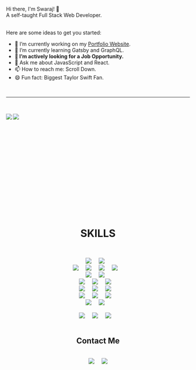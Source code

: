 <br />
Hi there, I'm Swaraj! 👋 <br/>
A self-taught Full Stack Web Developer.<br/><br/>

Here are some ideas to get you started:
- 🔭 I’m currently working on my <a href="http://ceo-sss.web.app/" target="_blank">Portfolio Website</a>.
- 🌱 I’m currently learning Gatsby and GraphQL.
- <strong>👯 I’m actively looking for a Job Opportunity.</strong>
- 💬 Ask me about JavasScript and React.
- 📫 How to reach me: Scroll Down.
- 😄 Fun fact: Biggest Taylor Swift Fan.

<br />
<hr />
<br />
<div>
  <img
    align="left"
    src="https://github-readme-stats.vercel.app/api?username=ceosss&hide=contribs,prs&count_private=true&show_icons=true&theme=merko&title_color=00feca&text_color=a5d8f3&icon_color=00feca&hide_border=true"
  />

  <img
    align="left"
    src="https://github-readme-stats.vercel.app/api/top-langs/?username=ceosss&show_icons=true&theme=merko&title_color=00feca&text_color=a5d8f3&icon_color=00feca&hide_border=true"
  />
</div>
<br />
<br />
<br />
<br />
<br />
<br />
<br />
<br />
<br />
<br />
<br />
<br />
<br />
<br />
<br />
<br />
<h1 align="center">SKILLS</h1>
<br />
<div>
  <p align="center">
    <img
      src="https://img.shields.io/badge/C++-LANGUAGE-blue.svg?style=for-the-badge&logo=cpp"
    />&nbsp;&nbsp;&nbsp;&nbsp;
    <img
      src="https://img.shields.io/badge/-DATA%20STRUCTURES%20AND%20ALGORITHM-black?logo=puppet&logoColor=white&style=for-the-badge"
    />&nbsp;&nbsp;&nbsp;&nbsp;
    <br />
    <img
      src="https://img.shields.io/badge/-HTML5-E34F26?style=for-the-badge&logo=html5&logoColor=white"
    />&nbsp;&nbsp;&nbsp;&nbsp;
    <img
      src="https://img.shields.io/badge/-CSS3-1572B6?style=for-the-badge&logo=css3"
    />&nbsp;&nbsp;&nbsp;&nbsp;
    <img
      src="https://img.shields.io/badge/-SASS-CC6699?logo=sass&logoColor=white&style=for-the-badge"
    />&nbsp;&nbsp;&nbsp;&nbsp;
    <img
      src="http://img.shields.io/badge/-JavaScript-black?style=for-the-badge&logo=javascript"
    />&nbsp;&nbsp;&nbsp;&nbsp;
    <br />
    <img
      src="https://img.shields.io/badge/-Nodejs-339933?style=for-the-badge&logo=Node.js&logoColor=white"
    />&nbsp;&nbsp;&nbsp;&nbsp;
    <img
      src="https://img.shields.io/badge/EXPRESS%20JS-FRAMEWORK-blue.svg?style=for-the-badge&logo=express"
    />&nbsp;&nbsp;&nbsp;&nbsp;
    <br />
    <img
      src="https://img.shields.io/badge/-React-61DAFB?style=for-the-badge&logo=react&logoColor=black"
    />&nbsp;&nbsp;&nbsp;&nbsp;
    <img
      src="https://img.shields.io/badge/-REDUX-764ABC?logo=redux&logoColor=white&style=for-the-badge&logoColor=white"
    />&nbsp;&nbsp;&nbsp;&nbsp;
    <img
      src="https://img.shields.io/badge/-Gatsby-663399?logo=gatsby&logoColor=white&style=for-the-badge"
    />&nbsp;&nbsp;&nbsp;&nbsp;
    <br />
    <img
      src="https://img.shields.io/badge/-FIREBASE-FFCA28?logo=firebase&logoColor=white&style=for-the-badge"
    />&nbsp;&nbsp;&nbsp;&nbsp;
    <img
      src="https://img.shields.io/badge/-MongoDB-47A248?style=for-the-badge&logo=mongodb&logoColor=white"
    />&nbsp;&nbsp;&nbsp;&nbsp;
    <img
      src="https://img.shields.io/badge/-mySQL-4479A1?logo=mysql&logoColor=white&style=for-the-badge"
    />&nbsp;&nbsp;&nbsp;&nbsp;
    <br />
    <img
      src="https://img.shields.io/badge/-Git-F05032?style=for-the-badge&logo=git&logoColor=white"
    />&nbsp;&nbsp;&nbsp;&nbsp;
    <img
      src="https://img.shields.io/badge/-GitHub-181717?style=for-the-badge&logo=github"
    />&nbsp;&nbsp;&nbsp;&nbsp;
    <img
      src="https://img.shields.io/badge/-gitlab-FCA23A?logo=gitlab&logoColor=white&style=for-the-badge"
    />&nbsp;&nbsp;&nbsp;&nbsp;
    <br />
    <img
      src="https://img.shields.io/badge/-Heroku-430098?logo=heroku&logoColor=white&style=for-the-badge"
    />&nbsp;&nbsp;&nbsp;&nbsp;
    <img
      src="https://img.shields.io/badge/-Vercel-black?logo=vercel&logoColor=white&style=for-the-badge"
    />&nbsp;&nbsp;&nbsp;&nbsp;
    <br />
    <br />
    <img
      src="https://img.shields.io/badge/OS-Ubuntu%2020.04%20LTS-informational?style=for-the-badge&logo=ubuntu&logoColor=white"
    />&nbsp;&nbsp;&nbsp;&nbsp;
    <img
      src="https://img.shields.io/badge/Editor-VSCode-blue?style=for-the-badge&logo=visual-studio-code&logoColor=white"
    />&nbsp;&nbsp;&nbsp;&nbsp;
    <img
      src="https://img.shields.io/badge/OS-Windows%2010-informational?style=for-the-badge&logo=windows&logoColor=white"
    />&nbsp;&nbsp;&nbsp;&nbsp;
    <br />
    <br />
    </p>
  </div>
  <div align="center">
    <p align="center">
    <h2 align="center">Contact Me</h2>
    <br />
    <a target="blank"href="https://www.linkedin.com/in/ceosss/"><img src="https://img.shields.io/badge/linkedin-%230077B5.svg?&style=for-the-badge&logo=linkedin&logoColor=white" /></a>&nbsp;&nbsp;&nbsp;&nbsp;
    <a href="mailto:sswarajsamant@gmail.com?subject=Hello%20Swaraj%2CFrom%20Github"><img src="https://img.shields.io/badge/gmail-%23D14836.svg?&style=for-the-badge&logo=gmail&logoColor=white" /></a>
    <br />
    <br />
  </p>
</div>
